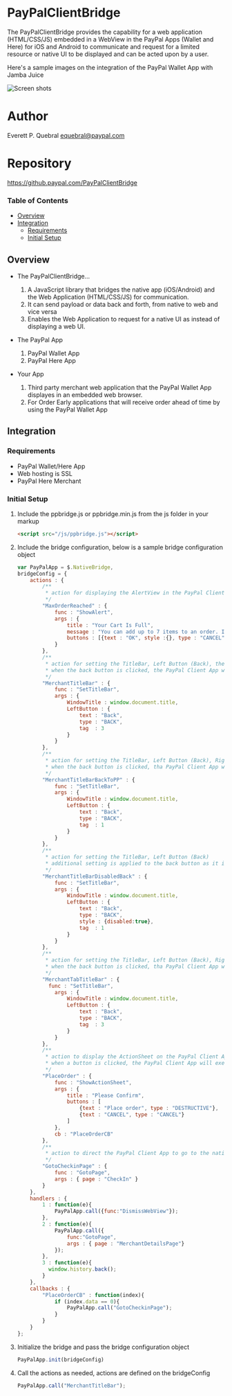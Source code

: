 PayPalClientBridge
==================

The PayPalClientBridge provides the capability for a web application (HTML/CSS/JS) embedded in a WebView in the PayPal Apps (Wallet and Here) for iOS and Android to communicate and request for a limited resource or native UI to be displayed and can be acted upon by a user.


Here's a sample images on the integration of the PayPal Wallet App with Jamba Juice

![Screen shots](https://raw.github.com/paypal/PayPalClientBridge/master/img/JambaJuice.png)


Author
======

  Everett P. Quebral <equebral@paypal.com>


Repository
==========

  https://github.paypal.com/PayPalClientBridge


### Table of Contents

- [Overview](#overview)
- [Integration](#integration)
	- [Requirements](#requirements)
	- [Initial Setup](#initial-setup)



Overview
--------

* The PayPalClientBridge...
	1.  A JavaScript library that bridges the native app (iOS/Android) and the Web Application (HTML/CSS/JS) for communication.
	2.  It can send payload or data back and forth, from native to web and vice versa
	3.  Enables the Web Application to request for a native UI as instead of displaying a web UI.

* The PayPal App
	1.  PayPal Wallet App
	2.  PayPal Here App

* Your App
	1.  Third party merchant web application that the PayPal Wallet App displayes in an embedded web browser.
	2.  For Order Early applications that will receive order ahead of time by using the PayPal Wallet App


Integration
-----------

### Requirements

* PayPal Wallet/Here App
* Web hosting is SSL
* PayPal Here Merchant


### Initial Setup

1. Include the ppbridge.js or ppbridge.min.js from the js folder in your markup

	```html
	<script src="/js/ppbridge.js"></script>
	```

2.  Include the bridge configuration, below is a sample bridge configuration object

	```js
	var PayPalApp = $.NativeBridge,
	bridgeConfig = {
		actions : {
			/**
			 * action for displaying the AlertView in the PayPal Client App
			 */
			"MaxOrderReached" : {
				func : "ShowAlert", 
				args : { 
					title : "Your Cart Is Full", 
					message : "You can add up to 7 items to an order. If you have more, please place another order for the remaining items.", 
					buttons : [{text : "OK", style :{}, type : "CANCEL" }]
				}
			},
			/**
			 * action for setting the TitleBar, Left Button (Back), the Right Button is disregarded because the PayPal Client App controls it
			 * when the back button is clicked, the PayPal Client App will call handler tag 3
			 */
			"MerchantTitleBar" : {
				func : "SetTitleBar",
				args : {
					WindowTitle : window.document.title,
					LeftButton : {
						text : "Back",
						type : "BACK",
						tag  : 3
					}
				}
			},
			/**
			 * action for setting the TitleBar, Left Button (Back), Right Button is disregarded because the PayPal Client App controls it.
			 * when the back button is clicked, tha PayPal Client App will call handler tag 1
			 */
			"MerchantTitleBarBackToPP" : {
				func : "SetTitleBar",
				args : {
					WindowTitle : window.document.title,
					LeftButton : {
						text : "Back",
						type : "BACK",
						tag  : 1
					}
				}
			},
			/**
			 * action for setting the TitleBar, Left Button (Back)
			 * additional setting is applied to the back button as it is disabled, it is being shown in PayPal Client App but not clickable
			 */
			"MerchantTitleBarDisabledBack" : {
				func : "SetTitleBar",
				args : {
					WindowTitle : window.document.title,
					LeftButton : {
						text : "Back",
						type : "BACK",
						style : {disabled:true},
						tag  : 1
					}
				}
			},
			/**
			 * action for setting the TitleBar, Left Button (Back), Right Button is disregarded because the PayPal Client App controls it.
			 * when the back button is clicked, tha PayPal Client App will call handler tag 3
			 */
			"MerchantTabTitleBar" : {
			  func : "SetTitleBar",
				args : {
					WindowTitle : window.document.title,
					LeftButton : {
						text : "Back",
						type : "BACK",
						tag  : 3
					}
				}
			},
			/**
			 * action to display the ActionSheet on the PayPal Client App
			 * when a button is clicked, the PayPal Client App will execute the callback handler function "PlaceOrderCB" in the callbacks object.
			 */
			"PlaceOrder" : {
				func : "ShowActionSheet",
				args : {
					title : "Please Confirm",
					buttons : [
						{text : "Place order", type : "DESTRUCTIVE"},
						{text : "CANCEL", type : "CANCEL"}
					]
				},
				cb : "PlaceOrderCB"
			},
			/**
			 * action to direct the PayPal Client App to go to the native page
			 */
			"GotoCheckinPage" : {
				func : "GotoPage",
				args : { page : "CheckIn" }
			}
		},
		handlers : {
			1 : function(e){
				PayPalApp.call({func:"DismissWebView"});
			},
			2 : function(e){
				PayPalApp.call({
					func:"GotoPage",
					args : { page : "MerchantDetailsPage"}
				});
			},
			3 : function(e){
			  window.history.back();
			}
		},
		callbacks : {
			"PlaceOrderCB" : function(index){
				if (index.data == 0){
					PayPalApp.call("GotoCheckinPage");
				}
			}
		}
	};
	```

3.  Initialize the bridge and pass the bridge configuration object

	```js
	PayPalApp.init(bridgeConfig)
	```

4.  Call the actions as needed, actions are defined on the bridgeConfig

	```js
	PayPalApp.call("MerchantTitleBar");
	```

